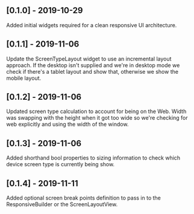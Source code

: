 ## [0.1.0] - 2019-10-29

Added initial widgets required for a clean responsive UI architecture.

## [0.1.1] - 2019-11-06

Update the ScreenTypeLayout widget to use an incremental layout approach. If the desktop isn't supplied and we're in desktop mode we check if there's a tablet layout and show that, otherwise we show the mobile layout.

## [0.1.2] - 2019-11-06

Updated screen type calculation to account for being on the Web. Width was swapping with the height when it got too wide so we're checking for web explicitly and using the width of the window.

## [0.1.3] - 2019-11-06

Added shorthand bool properties to sizing information to check which device screen type is currently being show.

## [0.1.4] - 2019-11-11

Added optional screen break points definition to pass in to the ResponsiveBuilder or the ScreenLayoutView.
